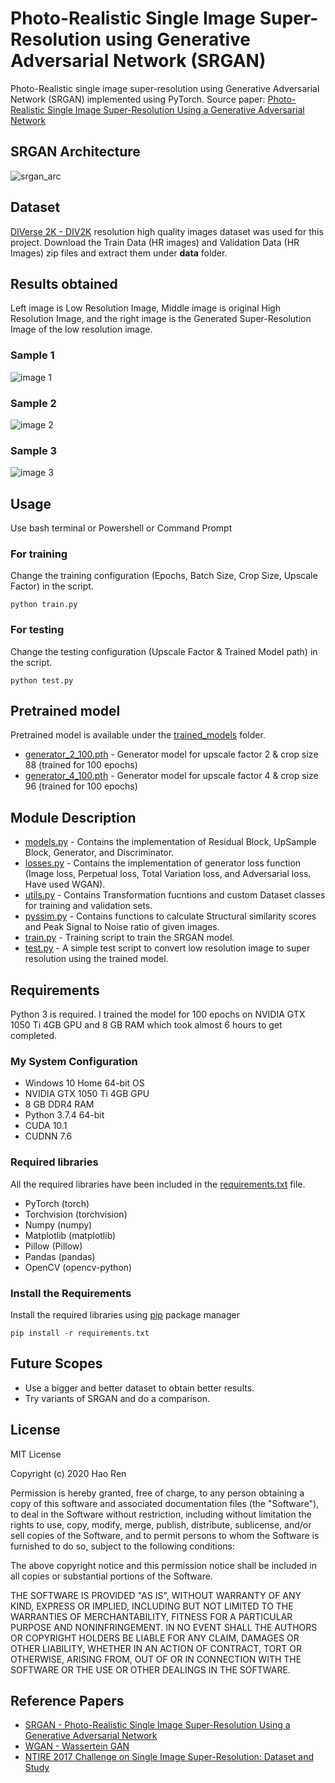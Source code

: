 # Photo-Realistic Single Image Super-Resolution using Generative Adversarial Network (SRGAN)

Photo-Realistic single image super-resolution using Generative Adversarial Network (SRGAN) implemented using PyTorch. Source paper: [Photo-Realistic Single Image Super-Resolution Using a Generative Adversarial Network](https://arxiv.org/pdf/1609.04802.pdf)

## SRGAN Architecture

![srgan_arc](images/srgan_arc.png)

## Dataset

[DIVerse 2K - DIV2K](https://data.vision.ee.ethz.ch/cvl/DIV2K/) resolution high quality images dataset was used for this project. Download the Train Data (HR images) and Validation Data (HR Images) zip files and extract them under **data** folder.

## Results obtained

Left image is Low Resolution Image, Middle image is original High Resolution Image, and the right image is the Generated Super-Resolution Image of the low resolution image.

### Sample 1

![image 1](images/image1.png)

### Sample 2

![image 2](images/image2.png)

### Sample 3

![image 3](images/image3.png)

## Usage

Use bash terminal or Powershell or Command Prompt

### For training

Change the training configuration (Epochs, Batch Size, Crop Size, Upscale Factor) in the script.

`python train.py`

### For testing

Change the testing configuration (Upscale Factor & Trained Model path) in the script.

`python test.py`

## Pretrained model

Pretrained model is available under the [trained_models](trained_models/) folder.

* [generator_2_100.pth](generator_2_100.pth) - Generator model for upscale factor 2 & crop size 88 (trained for 100 epochs)
* [generator_4_100.pth](generator_4_100.pth) - Generator model for upscale factor 4 & crop size 96 (trained for 100 epochs)

## Module Description

* [models.py](models.py) - Contains the implementation of Residual Block, UpSample Block, Generator, and Discriminator.
* [losses.py](losses.py) - Contains the implementation of generator loss function (Image loss, Perpetual loss, Total Variation loss, and Adversarial loss. Have used WGAN).
* [utils.py](utils.py) - Contains Transformation fucntions and custom Dataset classes for training and validation sets.
* [pyssim.py](pyssim.py) - Contains functions to calculate Structural similarity scores and Peak Signal to Noise ratio of given images.
* [train.py](train.py) - Training script to train the SRGAN model.
* [test.py](test.py) - A simple test script to convert low resolution image to super resolution using the trained model.

## Requirements

Python 3 is required. I trained the model for 100 epochs on NVIDIA GTX 1050 Ti 4GB GPU and 8 GB RAM which took almost 6 hours to get completed.

### My System Configuration

* Windows 10 Home 64-bit OS
* NVIDIA GTX 1050 Ti 4GB GPU
* 8 GB DDR4 RAM
* Python 3.7.4 64-bit
* CUDA 10.1
* CUDNN 7.6

### Required libraries

All the required libraries have been included in the [requirements.txt](requirements.txt) file.

* PyTorch (torch)
* Torchvision (torchvision)
* Numpy (numpy)
* Matplotlib (matplotlib)
* Pillow (Pillow)
* Pandas (pandas)
* OpenCV (opencv-python)

### Install the Requirements

Install the required libraries using [pip](https://pip.pypa.io/en/stable/) package manager

`pip install -r requirements.txt`

## Future Scopes

* Use a bigger and better dataset to obtain better results.
* Try variants of SRGAN and do a comparison.

## License

MIT License

Copyright (c) 2020 Hao Ren

Permission is hereby granted, free of charge, to any person obtaining a copy
of this software and associated documentation files (the "Software"), to deal
in the Software without restriction, including without limitation the rights
to use, copy, modify, merge, publish, distribute, sublicense, and/or sell
copies of the Software, and to permit persons to whom the Software is
furnished to do so, subject to the following conditions:

The above copyright notice and this permission notice shall be included in all
copies or substantial portions of the Software.

THE SOFTWARE IS PROVIDED "AS IS", WITHOUT WARRANTY OF ANY KIND, EXPRESS OR
IMPLIED, INCLUDING BUT NOT LIMITED TO THE WARRANTIES OF MERCHANTABILITY,
FITNESS FOR A PARTICULAR PURPOSE AND NONINFRINGEMENT. IN NO EVENT SHALL THE
AUTHORS OR COPYRIGHT HOLDERS BE LIABLE FOR ANY CLAIM, DAMAGES OR OTHER
LIABILITY, WHETHER IN AN ACTION OF CONTRACT, TORT OR OTHERWISE, ARISING FROM,
OUT OF OR IN CONNECTION WITH THE SOFTWARE OR THE USE OR OTHER DEALINGS IN THE
SOFTWARE.

## Reference Papers

* [SRGAN - Photo-Realistic Single Image Super-Resolution Using a Generative Adversarial Network](https://arxiv.org/pdf/1609.04802.pdf)
* [WGAN - Wassertein GAN](https://arxiv.org/pdf/1701.07875.pdf)
* [NTIRE 2017 Challenge on Single Image Super-Resolution: Dataset and Study](https://people.ee.ethz.ch/~timofter/publications/Agustsson-CVPRW-2017.pdf)
